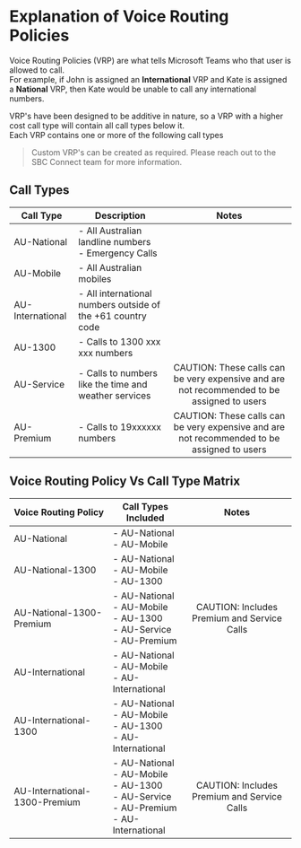 # Explanation of Voice Routing Policies

Voice Routing Policies (VRP) are what tells Microsoft Teams who that user is allowed to call.\
For example, if John is assigned an **International** VRP and Kate is assigned a **National** VRP, then Kate would be unable to call any international numbers.

VRP's have been designed to be additive in nature, so a VRP with a higher cost call type will contain all call types below it.\
Each VRP contains one or more of the following call types

> Custom VRP's can be created as required. Please reach out to the SBC Connect team for more information.

## Call Types
|     Call Type    |                         Description                         |                                            Notes                                           |
|------------------|-------------------------------------------------------------|:------------------------------------------------------------------------------------------:|
| AU-National      | - All Australian landline numbers<br>- Emergency Calls      |                                                                                            |
| AU-Mobile        | - All Australian mobiles                                    |                                                                                            |
| AU-International | - All international numbers outside of the +61 country code |                                                                                            |
| AU-1300          | - Calls to 1300 xxx xxx numbers                             |                                                                                            |
| AU-Service       | - Calls to numbers like the time and weather services       | CAUTION: These calls can be very expensive and are not recommended to be assigned to users |
| AU-Premium       | - Calls to 19xxxxxx numbers                                 | CAUTION: These calls can be very expensive and are not recommended to be assigned to users |

## Voice Routing Policy Vs Call Type Matrix
|      Voice Routing Policy     |                                       Call Types Included                                       |                    Notes                    |
|-------------------------------|-------------------------------------------------------------------------------------------------|:-------------------------------------------:|
| AU-National                   | - AU-National<br>- AU-Mobile                                                                    |                                             |
| AU-National-1300              | - AU-National<br>- AU-Mobile<br>- AU-1300                                                       |                                             |
| AU-National-1300-Premium      | - AU-National<br>- AU-Mobile<br>- AU-1300<br>- AU-Service<br>- AU-Premium                       | CAUTION: Includes Premium and Service Calls |
| AU-International              | - AU-National<br>- AU-Mobile<br>- AU-International                                              |                                             |
| AU-International-1300         | - AU-National<br>- AU-Mobile<br>- AU-1300<br>- AU-International                                 |                                             |
| AU-International-1300-Premium | - AU-National<br>- AU-Mobile<br>- AU-1300<br>- AU-Service<br>- AU-Premium<br>- AU-International | CAUTION: Includes Premium and Service Calls |
